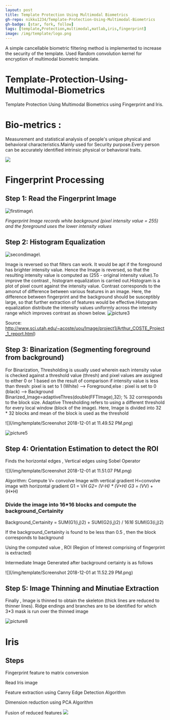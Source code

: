 ```yaml
---
layout: post
title: Template Protection Using Multimodal Biometrics
gh-repo: nikku1234/Template-Protection-Using-Multimodal-Biometrics
gh-badge: [star, fork, follow]
tags: [template,Protection,multimodal,matlab,iris,fingerprint]
image: /img/template/logo.png
---
```


A simple cancellable biometric filtering method is implemented to increase the security of the
template. Used Random convolution kernel for encryption of multimodal biometric template.

# Template-Protection-Using-Multimodal-Biometrics
Template Protection Using Multimodal Biometrics using Fingerprint and Iris.


# Bio-metrics :

Measurement and statistical analysis of people's unique physical and behavioral characteristics.Mainly used for Security purpose.Every person can be accurately identified intrinsic physical or behavioral traits.                                                                                                                                                                                                                                                                                                                                                                                                                                                                                                                       

![](/img/template/diagram.png)

# Fingerprint Processing

## Step 1: Read the Fingerprint Image
![firstimage](/img/template/Picture1.png)\

*Fingerprint Image records white background (pixel intensity value = 255) and the foreground uses the lower intensity values*

## Step 2: Histogram Equalization
![secondimage](/img/template/Picture2.png)\

Image is reversed so that filters can work. It would be apt if the foreground has brighter intensity value. Hence the Image is reversed, so that the resulting intensity value is computed as  (255 - original intensity value).To improve the contrast , histogram equalization is carried out.Histogram is a plot of pixel count against the intensity value. Contrast  corresponds to the amonut of difference between various features in an image. Here, the difference between fingerprint and the background should be susceptibly large, so that further extraction of features would be effective.Histogram equalization distribute the intensity values uniformly across the intensity range which improves contrast as shown below.
![picture3](/img/template/Picture3.png)

Source: http://www.sci.utah.edu/~acoste/uou/Image/project1/Arthur_COSTE_Project_1_report.html)

## Step 3: Binarization (Segmenting foreground from background)

For Binarization, Thresholding is usually used wherein each intensity value is checked against a threshold value (thresh) and pixel values are assigned to either 0 or 1 based on the result of comparison if intensity value is less than thresh: pixel is set to 1 (White) --> Foreground,else : pixel is set to 0 (black) --> Background
Binarized_Image=adaptiveThres(double(FFTImage),32); % 32 corresponds to the block size.
Adaptive Thresholding refers to using a different threshold for every local window (block of the image). Here, Image is divided into 32 * 32 blocks and mean of the block is used as the threshold

![](/img/template/Screenshot 2018-12-01 at 11.49.52 PM.png)

![picture5](/img/template/picture5.png)

## Step 4: Orientation Estimation to detect the ROI
Finds the horizontal edges , Vertical edges using Sobel Operator

![](/img/template/Screenshot 2018-12-01 at 11.51.07 PM.png)

Algorithm:
Compute
	V= convolve Image with vertical gradient
	H=convolve image with horizontal gradient
	G1 = V*H
	G2= (V-H) * (V+H)
	G3 = (V*V) + (H*H)

### Divide the image into 16*16 blocks and compute the background_Certainity

Background_Certainity =  SUM(G1(i,j)2) + SUM(G2(i,j)2) / 16*16* SUM(G3(i,j)2) 	

If the background_Certainity is found to be less than 0.5 , then the block corresponds to background

Using the computed value , ROI (Region of Interest comprising of fingerprint is extracted)

Intermediate Image Generated after background certainty is as follows

![](/img/template/Screenshot 2018-12-01 at 11.52.29 PM.png)

## Step 5: Image Thinning and Minutiae Extraction
Finally , Image is thinned to obtain the skeleton (thick lines are reduced to thinner lines). Ridge endings and branches are to be identified for which 3*3 mask is run over the thinned image

![picture8](/img/template/picture8.png)


# Iris

## Steps

Fingerprint feature to matrix conversion

Read Iris image

Feature extraction using Canny Edge Detection Algorithm

Dimension reduction using PCA Algorithm

Fusion of reduced features
![](/img/template/image.png)

